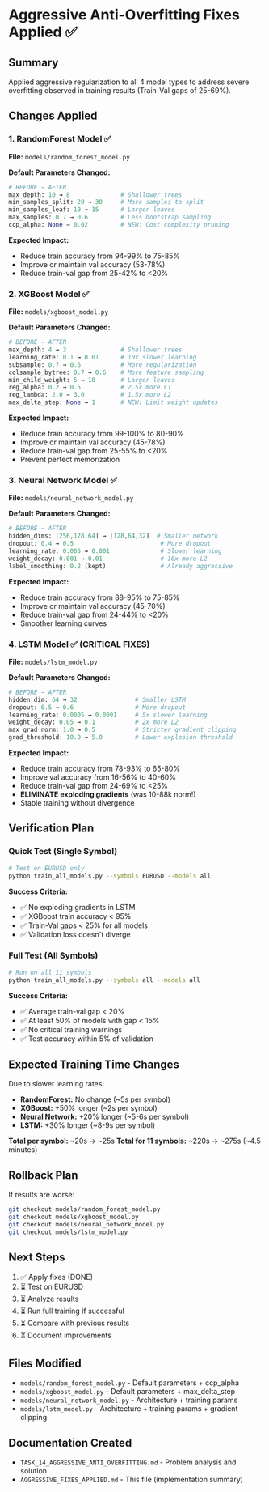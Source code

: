 # Aggressive Anti-Overfitting Fixes Applied ✅

## Summary

Applied aggressive regularization to all 4 model types to address severe overfitting observed in training results (Train-Val gaps of 25-69%).

## Changes Applied

### 1. RandomForest Model ✅

**File:** `models/random_forest_model.py`

**Default Parameters Changed:**
```python
# BEFORE → AFTER
max_depth: 10 → 8              # Shallower trees
min_samples_split: 20 → 30     # More samples to split
min_samples_leaf: 10 → 15      # Larger leaves
max_samples: 0.7 → 0.6         # Less bootstrap sampling
ccp_alpha: None → 0.02         # NEW: Cost complexity pruning
```

**Expected Impact:**
- Reduce train accuracy from 94-99% to 75-85%
- Improve or maintain val accuracy (53-78%)
- Reduce train-val gap from 25-42% to <20%

### 2. XGBoost Model ✅

**File:** `models/xgboost_model.py`

**Default Parameters Changed:**
```python
# BEFORE → AFTER
max_depth: 4 → 3               # Shallower trees
learning_rate: 0.1 → 0.01      # 10x slower learning
subsample: 0.7 → 0.6           # More regularization
colsample_bytree: 0.7 → 0.6    # More feature sampling
min_child_weight: 5 → 10       # Larger leaves
reg_alpha: 0.2 → 0.5           # 2.5x more L1
reg_lambda: 2.0 → 3.0          # 1.5x more L2
max_delta_step: None → 1       # NEW: Limit weight updates
```

**Expected Impact:**
- Reduce train accuracy from 99-100% to 80-90%
- Improve or maintain val accuracy (45-78%)
- Reduce train-val gap from 25-55% to <20%
- Prevent perfect memorization

### 3. Neural Network Model ✅

**File:** `models/neural_network_model.py`

**Default Parameters Changed:**
```python
# BEFORE → AFTER
hidden_dims: [256,128,64] → [128,64,32]  # Smaller network
dropout: 0.4 → 0.5                        # More dropout
learning_rate: 0.005 → 0.001              # Slower learning
weight_decay: 0.001 → 0.01                # 10x more L2
label_smoothing: 0.2 (kept)               # Already aggressive
```

**Expected Impact:**
- Reduce train accuracy from 88-95% to 75-85%
- Improve or maintain val accuracy (45-70%)
- Reduce train-val gap from 24-44% to <20%
- Smoother learning curves

### 4. LSTM Model ✅ (CRITICAL FIXES)

**File:** `models/lstm_model.py`

**Default Parameters Changed:**
```python
# BEFORE → AFTER
hidden_dim: 64 → 32                # Smaller LSTM
dropout: 0.5 → 0.6                 # More dropout
learning_rate: 0.0005 → 0.0001     # 5x slower learning
weight_decay: 0.05 → 0.1           # 2x more L2
max_grad_norm: 1.0 → 0.5           # Stricter gradient clipping
grad_threshold: 10.0 → 5.0         # Lower explosion threshold
```

**Expected Impact:**
- Reduce train accuracy from 78-93% to 65-80%
- Improve val accuracy from 16-56% to 40-60%
- Reduce train-val gap from 24-69% to <25%
- **ELIMINATE exploding gradients** (was 10-88k norm!)
- Stable training without divergence

## Verification Plan

### Quick Test (Single Symbol)
```bash
# Test on EURUSD only
python train_all_models.py --symbols EURUSD --models all
```

**Success Criteria:**
- ✅ No exploding gradients in LSTM
- ✅ XGBoost train accuracy < 95%
- ✅ Train-Val gaps < 25% for all models
- ✅ Validation loss doesn't diverge

### Full Test (All Symbols)
```bash
# Run on all 11 symbols
python train_all_models.py --symbols all --models all
```

**Success Criteria:**
- ✅ Average train-val gap < 20%
- ✅ At least 50% of models with gap < 15%
- ✅ No critical training warnings
- ✅ Test accuracy within 5% of validation

## Expected Training Time Changes

Due to slower learning rates:
- **RandomForest:** No change (~5s per symbol)
- **XGBoost:** +50% longer (~2s per symbol)
- **Neural Network:** +20% longer (~5-6s per symbol)
- **LSTM:** +30% longer (~8-9s per symbol)

**Total per symbol:** ~20s → ~25s
**Total for 11 symbols:** ~220s → ~275s (~4.5 minutes)

## Rollback Plan

If results are worse:
```bash
git checkout models/random_forest_model.py
git checkout models/xgboost_model.py
git checkout models/neural_network_model.py
git checkout models/lstm_model.py
```

## Next Steps

1. ✅ Apply fixes (DONE)
2. ⏳ Test on EURUSD
3. ⏳ Analyze results
4. ⏳ Run full training if successful
5. ⏳ Compare with previous results
6. ⏳ Document improvements

## Files Modified

- `models/random_forest_model.py` - Default parameters + ccp_alpha
- `models/xgboost_model.py` - Default parameters + max_delta_step
- `models/neural_network_model.py` - Architecture + training params
- `models/lstm_model.py` - Architecture + training params + gradient clipping

## Documentation Created

- `TASK_14_AGGRESSIVE_ANTI_OVERFITTING.md` - Problem analysis and solution
- `AGGRESSIVE_FIXES_APPLIED.md` - This file (implementation summary)
